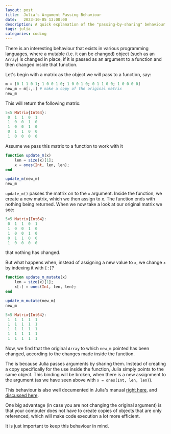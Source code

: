```yaml
---
layout: post
title:  Julia's Argument Passing Behaviour
date:   2023-10-05 13:00:00
description: A quick explanation of the "passing-by-sharing" behaviour 
tags: julia
categories: coding
---
```

There is an interesting behaviour that exists in various programming languages, where a mutable (i.e. it can be changed) object (such as an `Array`) is changed in place, if it is passed as an argument to a function and then changed inside that function.

Let's begin with a matrix as the object we will pass to a function, say: 

```julia
m = [0 1 1 0 1; 1 0 0 1 0; 1 0 0 1 0; 0 1 1 0 0; 1 0 0 0 0]
new_m = m[:,:] # make a copy of the original matrix
new_m
```

This will return the following matrix:

```julia
5×5 Matrix{Int64}:
 0  1  1  0  1
 1  0  0  1  0
 1  0  0  1  0
 0  1  1  0  0
 1  0  0  0  0
```

Assume we pass this matrix to a function to work with it

```julia
function update_m(x)
    len = size(x)[1];
    x = ones(Int, len, len);
end

update_m(new_m)
new_m
```

`update_m()` passes the matrix on to the `x` argument. Inside the function, we create a new matrix, which we then assign to x. The function ends with nothing being returned. When we now take a look at our original matrix we see: 

```julia
5×5 Matrix{Int64}:
 0  1  1  0  1
 1  0  0  1  0
 1  0  0  1  0
 0  1  1  0  0
 1  0  0  0  0
```

that nothing has changed. 

But what happens when, instead of assigning a new value to `x`, we change `x` by indexing it with `[:]`?

```julia
function update_m_mutate(x)
    len = size(x)[1];
    x[:] = ones(Int, len, len);
end

update_m_mutate(new_m)
new_m

5×5 Matrix{Int64}:
 1  1  1  1  1
 1  1  1  1  1
 1  1  1  1  1
 1  1  1  1  1
 1  1  1  1  1
 ```

Now, we find that the original `Array` to which `new_m` pointed has been changed, according to the changes made inside the function. 

The is because Julia passes arguments by sharing them. Instead of creating a copy specifically for the use inside the function, Julia simply points to the same object. This binding will be broken, when there is a new assignment to the argument (as we have seen above with `x = ones(Int, len, len)`). 

This behaviour is also well documented in Julia's manual [right here](https://docs.julialang.org/en/v1/manual/functions/#man-argument-passing), and [discussed here](https://docs.julialang.org/en/v1/manual/faq/#I-passed-an-argument-x-to-a-function,-modified-it-inside-that-function,-but-on-the-outside,-the-variable-x-is-still-unchanged.-Why?).

One big advantage (in case you are not changing the original argument) is that your computer does not have to create copies of objects that are only referenced, which will make code execution a lot more efficient. 

It is just important to keep this behaviour in mind. 

